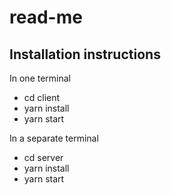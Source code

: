 # read-me

## Installation instructions

In one terminal

- cd client
- yarn install
- yarn start

In a separate terminal

- cd server
- yarn install
- yarn start

